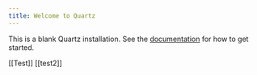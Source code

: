 ```yaml
---
title: Welcome to Quartz
---
```


This is a blank Quartz installation.
See the [documentation](https://quartz.jzhao.xyz) for how to get started.

[[Test]]
[[test2]]